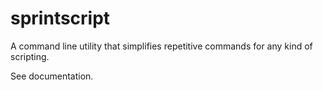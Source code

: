 # sprintscript
A command line utility that simplifies repetitive commands for any kind of scripting.

See documentation.